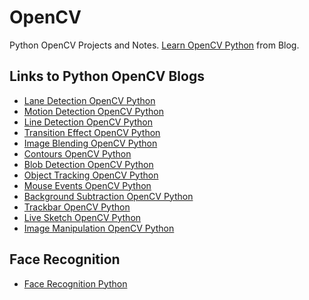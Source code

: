 # OpenCV
Python OpenCV Projects and Notes. 
[Learn OpenCV Python](https://divyanshushekhar.com/category/python/opencv/) from Blog.

## Links to Python OpenCV Blogs
* [Lane Detection OpenCV Python](https://divyanshushekhar.com/lane-detection-opencv-python/)
* [Motion Detection OpenCV Python](https://divyanshushekhar.com/motion-detection-opencv/)
* [Line Detection OpenCV Python](https://divyanshushekhar.com/line-detection-opencv-python/)
* [Transition Effect OpenCV Python](https://divyanshushekhar.com/transition-effect-opencv/)
* [Image Blending OpenCV Python](https://divyanshushekhar.com/image-blending-opencv/)
* [Contours OpenCV Python](https://divyanshushekhar.com/contours-opencv-python/)
* [Blob Detection OpenCV Python](https://divyanshushekhar.com/blob-detection-opencv-python/)
* [Object Tracking OpenCV Python](https://divyanshushekhar.com/object-tracking-opencv/)
* [Mouse Events OpenCV Python](https://divyanshushekhar.com/mouse-events-opencv/)
* [Background Subtraction OpenCV Python](https://divyanshushekhar.com/background-subtraction-opencv/)
* [Trackbar OpenCV Python](https://divyanshushekhar.com/trackbar-opencv-python/)
* [Live Sketch OpenCV Python](https://divyanshushekhar.com/live-sketch-opencv-python/)
* [Image Manipulation OpenCV Python](https://divyanshushekhar.com/image-manipulation-opencv-python/)

## Face Recognition
* [Face Recognition Python](https://divyanshushekhar.com/face-recognition-python/)
